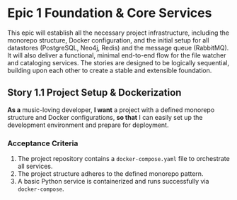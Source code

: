 # Epic 1 Foundation & Core Services
This epic will establish all the necessary project infrastructure, including the monorepo structure, Docker configuration, and the initial setup for all datastores (PostgreSQL, Neo4j, Redis) and the message queue (RabbitMQ). It will also deliver a functional, minimal end-to-end flow for the file watcher and cataloging services. The stories are designed to be logically sequential, building upon each other to create a stable and extensible foundation.

## Story 1.1 Project Setup & Dockerization
**As a** music-loving developer,
**I want** a project with a defined monorepo structure and Docker configurations,
**so that** I can easily set up the development environment and prepare for deployment.
### Acceptance Criteria
1.  The project repository contains a `docker-compose.yaml` file to orchestrate all services.
2.  The project structure adheres to the defined monorepo pattern.
3.  A basic Python service is containerized and runs successfully via `docker-compose`.
